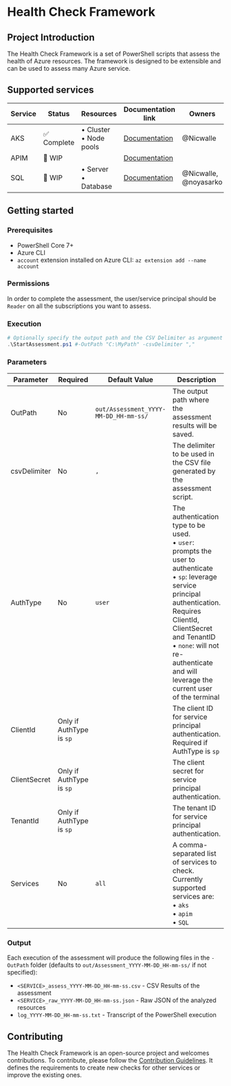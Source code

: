 # Health Check Framework

## Project Introduction

The Health Check Framework is a set of PowerShell scripts that assess the health
of Azure resources. The framework is designed to be extensible and can be used
to assess many Azure service.

## Supported services

| Service | Status   | Resources                 | Documentation link              | Owners                |
| ------- | -------- | ------------------------- | ------------------------------- | --------------------- |
| AKS     | ✅ Complete | • Cluster<br>• Node pools | [Documentation](AKS/README.md)  | @Nicwalle             |
| APIM    | 🚧 WIP      |                           | [Documentation](APIM/README.md) |                       |
| SQL     | 🚧 WIP      | • Server<br>• Database    | [Documentation](SQL/README.md)  | @Nicwalle, @noyasarko |

## Getting started

### Prerequisites

- PowerShell Core 7+
- Azure CLI
- `account` extension installed on Azure CLI: `az extension add --name account`

### Permissions

In order to complete the assessment, the user/service principal should be
`Reader` on all the subscriptions you want to assess.

### Execution

```powershell
# Optionally specify the output path and the CSV Delimiter as argument
.\StartAssessment.ps1 #-OutPath "C:\MyPath" -csvDelimiter ","
```

### Parameters

| Parameter    | Required                 | Default Value                         | Description                                                                                                                                                                                                                                                                         |
| ------------ | ------------------------ | ------------------------------------- | ----------------------------------------------------------------------------------------------------------------------------------------------------------------------------------------------------------------------------------------------------------------------------------- |
| OutPath      | No                       | `out/Assessment_YYYY-MM-DD_HH-mm-ss/` | The output path where the assessment results will be saved.                                                                                                                                                                                                                         |
| csvDelimiter | No                       | `,`                                   | The delimiter to be used in the CSV file generated by the assessment script.                                                                                                                                                                                                        |
| AuthType     | No                       | `user`                                | The authentication type to be used. <br> • `user`: prompts the user to authenticate <br> • `sp`: leverage service principal authentication. Requires ClientId, ClientSecret and TenantID <br> • `none`: will not re-authenticate and will leverage the current user of the terminal |
| ClientId     | Only if AuthType is `sp` |                                       | The client ID for service principal authentication. Required if AuthType is `sp`                                                                                                                                                                                                    |
| ClientSecret | Only if AuthType is `sp` |                                       | The client secret for service principal authentication.                                                                                                                                                                                                                             |
| TenantId     | Only if AuthType is `sp` |                                       | The tenant ID for service principal authentication.                                                                                                                                                                                                                                 |
| Services     | No                       | `all`                                 | A comma-separated list of services to check. Currently supported services are:<br> • `aks`<br> • `apim` <br> • `SQL`                                                                                                                                                                |

### Output

Each execution of the assessment will produce the following files in the
`-OutPath` folder (defaults to `out/Assessment_YYYY-MM-DD_HH-mm-ss/` if not
specified):

- `<SERVICE>_assess_YYYY-MM-DD_HH-mm-ss.csv` - CSV Results of the assessment
- `<SERVICE>_raw_YYYY-MM-DD_HH-mm-ss.json` - Raw JSON of the analyzed resources
- `log_YYYY-MM-DD_HH-mm-ss.txt` - Transcript of the PowerShell execution

## Contributing

The Health Check Framework is an open-source project and welcomes contributions.
To contribute, please follow the [Contribution Guidelines](CONTRIBUTING.md). It
defines the requirements to create new checks for other services or improve the
existing ones.
